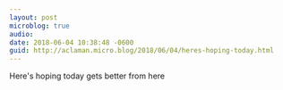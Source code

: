 ```yaml
---
layout: post
microblog: true
audio: 
date: 2018-06-04 10:38:48 -0600
guid: http://aclaman.micro.blog/2018/06/04/heres-hoping-today.html
---
```

Here's hoping today gets better from here
